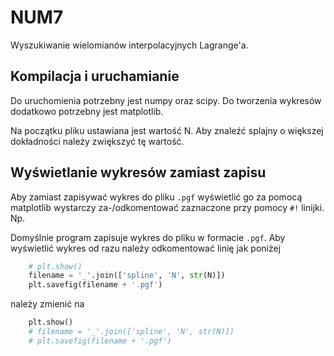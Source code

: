 # NUM7

Wyszukiwanie wielomianów interpolacyjnych Lagrange'a.

## Kompilacja i uruchamianie

Do uruchomienia potrzebny jest numpy oraz scipy.
Do tworzenia wykresów dodatkowo potrzebny jest matplotlib.

Na początku pliku ustawiana jest wartość N. Aby znaleźć splajny o większej
dokładności należy zwiększyć tę wartość.

## Wyświetlanie wykresów zamiast zapisu

Aby zamiast zapisywać wykres do pliku `.pgf` wyświetlić go za pomocą matplotlib
wystarczy za-/odkomentować zaznaczone przy pomocy `#!` linijki.
Np.

Domyślnie program zapisuje wykres do pliku w formacie `.pgf`. Aby wyświetlić
wykres od razu należy odkomentować linię jak poniżej

```Python
    # plt.show()
    filename = '_'.join(['spline', 'N', str(N)])
    plt.savefig(filename + '.pgf')
```

należy zmienić na

```Python
    plt.show()
    # filename = '_'.join(['spline', 'N', str(N)])
    # plt.savefig(filename + '.pgf')
```
